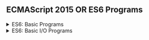 ## ECMAScript 2015 OR ES6 Programs

<details>
  <summary> ES6: Basic Programs </summary>
  1. ECMAScript 2015 (ES6) Hello World Program.
  2. Write a program to print your name, date of birth, mobile no, email id and address on the console screen.
  <details>
    <summary> Test Output </summary>
    Name : Alex
    DOB : 14 July, 1986
    Mobile : +91-9999xxxxxx
    Email : xyz@abc.com
    Address : 1/223, abc street
              xyz city 
              abc country
  </details>
  3. Write a program to print multiline string on the console screen.
  <details>
    <summary> Test Output </summary>
    Hello, Xyz World!
    Welcome to Abc programming...
    Let us learn Abc programming language.
  </details>

</details>

<details>
  <summary> ES6: Basic I/O Programs </summary>
  
</details>
